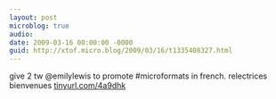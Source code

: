 ```yaml
---
layout: post
microblog: true
audio: 
date: 2009-03-16 00:00:00 -0000
guid: http://xtof.micro.blog/2009/03/16/t1335408327.html
---
```

give 2 tw @emilylewis to promote #microformats in french. relectrices bienvenues  [tinyurl.com/4a9dhk](http://tinyurl.com/4a9dhk)
